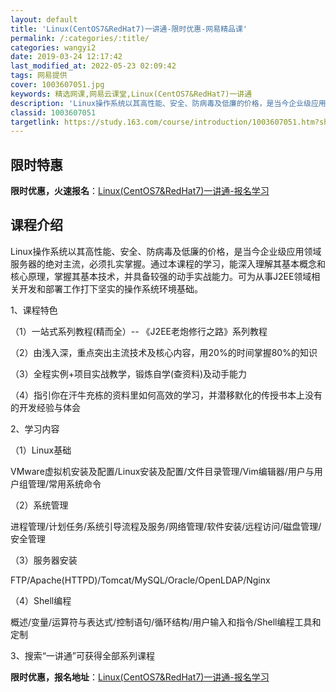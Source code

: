 ```yaml
---
layout: default
title: 'Linux(CentOS7&RedHat7)一讲通-限时优惠-网易精品课'
permalink: /:categories/:title/
categories: wangyi2
date: 2019-03-24 12:17:42
last_modified_at: 2022-05-23 02:09:42
tags: 网易提供
cover: 1003607051.jpg
keywords: 精选网课,网易云课堂,Linux(CentOS7&RedHat7)一讲通
description: 'Linux操作系统以其高性能、安全、防病毒及低廉的价格，是当今企业级应用领域服务器的绝对主流，必须扎实掌握。通过本课程的'
classid: 1003607051
targetlink: https://study.163.com/course/introduction/1003607051.htm?share=1&shareId=1025206652&utm_campaign=share&utm_medium=iphoneShare&utm_source=&utm_u=1025206652
---
```


## 限时特惠

**限时优惠，火速报名**：[Linux(CentOS7&RedHat7)一讲通-报名学习](https://study.163.com/course/introduction/1003607051.htm?share=1&shareId=1025206652&utm_campaign=share&utm_medium=iphoneShare&utm_source=&utm_u=1025206652)

## 课程介绍

Linux操作系统以其高性能、安全、防病毒及低廉的价格，是当今企业级应用领域服务器的绝对主流，必须扎实掌握。通过本课程的学习，能深入理解其基本概念和核心原理，掌握其基本技术，并具备较强的动手实战能力。可为从事J2EE领域相关开发和部署工作打下坚实的操作系统环境基础。

1、课程特色

（1）一站式系列教程(精而全）-- 《J2EE老炮修行之路》系列教程

（2）由浅入深，重点突出主流技术及核心内容，用20%的时间掌握80%的知识

（3）全程实例+项目实战教学，锻炼自学(查资料)及动手能力

（4）指引你在汗牛充栋的资料里如何高效的学习，并潜移默化的传授书本上没有的开发经验与体会

2、学习内容

（1）Linux基础

VMware虚拟机安装及配置/Linux安装及配置/文件目录管理/Vim编辑器/用户与用户组管理/常用系统命令

（2）系统管理

进程管理/计划任务/系统引导流程及服务/网络管理/软件安装/远程访问/磁盘管理/安全管理

（3）服务器安装

FTP/Apache(HTTPD)/Tomcat/MySQL/Oracle/OpenLDAP/Nginx

（4）Shell编程

概述/变量/运算符与表达式/控制语句/循环结构/用户输入和指令/Shell编程工具和定制

3、搜索“一讲通”可获得全部系列课程

**限时优惠，报名地址**：[Linux(CentOS7&RedHat7)一讲通-报名学习](https://study.163.com/course/introduction/1003607051.htm?share=1&shareId=1025206652&utm_campaign=share&utm_medium=iphoneShare&utm_source=&utm_u=1025206652)

